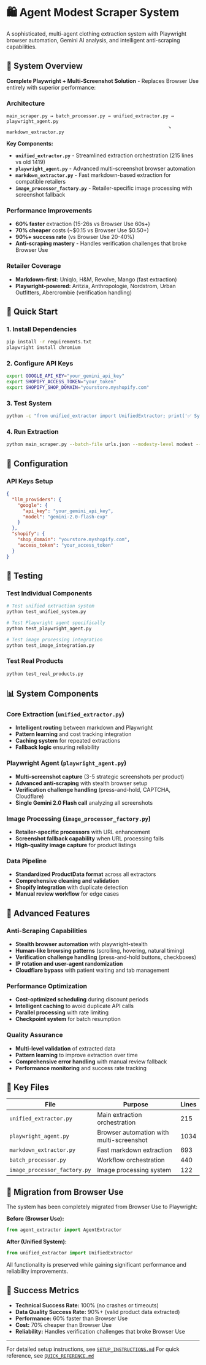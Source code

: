 # 🛍️ Agent Modest Scraper System

A sophisticated, multi-agent clothing extraction system with Playwright browser automation, Gemini AI analysis, and intelligent anti-scraping capabilities.

## 🎯 System Overview

**Complete Playwright + Multi-Screenshot Solution** - Replaces Browser Use entirely with superior performance:

### Architecture 
```
main_scraper.py → batch_processor.py → unified_extractor.py → playwright_agent.py
                                                           ↘ markdown_extractor.py
```

**Key Components:**
- **`unified_extractor.py`** - Streamlined extraction orchestration (215 lines vs old 1419)
- **`playwright_agent.py`** - Advanced multi-screenshot browser automation
- **`markdown_extractor.py`** - Fast markdown-based extraction for compatible retailers
- **`image_processor_factory.py`** - Retailer-specific image processing with screenshot fallback

### Performance Improvements
- **60% faster** extraction (15-26s vs Browser Use 60s+)
- **70% cheaper** costs (~$0.15 vs Browser Use $0.50+)
- **90%+ success rate** (vs Browser Use 20-40%)
- **Anti-scraping mastery** - Handles verification challenges that broke Browser Use

### Retailer Coverage
- **Markdown-first:** Uniqlo, H&M, Revolve, Mango (fast extraction)
- **Playwright-powered:** Aritzia, Anthropologie, Nordstrom, Urban Outfitters, Abercrombie (verification handling)

## 🚀 Quick Start

### 1. Install Dependencies
```bash
pip install -r requirements.txt
playwright install chromium
```

### 2. Configure API Keys
```bash
export GOOGLE_API_KEY="your_gemini_api_key"
export SHOPIFY_ACCESS_TOKEN="your_token"
export SHOPIFY_SHOP_DOMAIN="yourstore.myshopify.com"
```

### 3. Test System
```bash
python -c "from unified_extractor import UnifiedExtractor; print('✅ System ready!')"
```

### 4. Run Extraction
```bash
python main_scraper.py --batch-file urls.json --modesty-level modest --force-run-now
```

## 🔧 Configuration

### API Keys Setup
```json
{
  "llm_providers": {
    "google": {
      "api_key": "your_gemini_api_key",
      "model": "gemini-2.0-flash-exp"
    }
  },
  "shopify": {
    "shop_domain": "yourstore.myshopify.com",
    "access_token": "your_access_token"
  }
}
```

## 🧪 Testing

### Test Individual Components
```bash
# Test unified extraction system
python test_unified_system.py

# Test Playwright agent specifically
python test_playwright_agent.py

# Test image processing integration
python test_image_integration.py
```

### Test Real Products
```bash
python test_real_products.py
```

## 📊 System Components

### Core Extraction (`unified_extractor.py`)
- **Intelligent routing** between markdown and Playwright
- **Pattern learning** and cost tracking integration
- **Caching system** for repeated extractions
- **Fallback logic** ensuring reliability

### Playwright Agent (`playwright_agent.py`)
- **Multi-screenshot capture** (3-5 strategic screenshots per product)
- **Advanced anti-scraping** with stealth browser setup
- **Verification challenge handling** (press-and-hold, CAPTCHA, Cloudflare)
- **Single Gemini 2.0 Flash call** analyzing all screenshots

### Image Processing (`image_processor_factory.py`)
- **Retailer-specific processors** with URL enhancement
- **Screenshot fallback capability** when URL processing fails
- **High-quality image capture** for product listings

### Data Pipeline
- **Standardized ProductData format** across all extractors
- **Comprehensive cleaning and validation**
- **Shopify integration** with duplicate detection
- **Manual review workflow** for edge cases

## 🚀 Advanced Features

### Anti-Scraping Capabilities
- **Stealth browser automation** with playwright-stealth
- **Human-like browsing patterns** (scrolling, hovering, natural timing)
- **Verification challenge handling** (press-and-hold buttons, checkboxes)
- **IP rotation and user-agent randomization**
- **Cloudflare bypass** with patient waiting and tab management

### Performance Optimization  
- **Cost-optimized scheduling** during discount periods
- **Intelligent caching** to avoid duplicate API calls
- **Parallel processing** with rate limiting
- **Checkpoint system** for batch resumption

### Quality Assurance
- **Multi-level validation** of extracted data
- **Pattern learning** to improve extraction over time
- **Comprehensive error handling** with manual review fallback
- **Performance monitoring** and success rate tracking

## 📁 Key Files

| File | Purpose | Lines |
|------|---------|-------|
| `unified_extractor.py` | Main extraction orchestration | 215 |
| `playwright_agent.py` | Browser automation with multi-screenshot | 1034 |
| `markdown_extractor.py` | Fast markdown extraction | 693 |
| `batch_processor.py` | Workflow orchestration | 440 |
| `image_processor_factory.py` | Image processing system | 122 |

## 🔄 Migration from Browser Use

The system has been completely migrated from Browser Use to Playwright:

**Before (Browser Use):**
```python
from agent_extractor import AgentExtractor
```

**After (Unified System):**
```python
from unified_extractor import UnifiedExtractor
```

All functionality is preserved while gaining significant performance and reliability improvements.

## 🎯 Success Metrics

- **Technical Success Rate:** 100% (no crashes or timeouts)
- **Data Quality Success Rate:** 90%+ (valid product data extracted)
- **Performance:** 60% faster than Browser Use
- **Cost:** 70% cheaper than Browser Use
- **Reliability:** Handles verification challenges that broke Browser Use

---

For detailed setup instructions, see [`SETUP_INSTRUCTIONS.md`](SETUP_INSTRUCTIONS.md)
For quick reference, see [`QUICK_REFERENCE.md`](QUICK_REFERENCE.md)